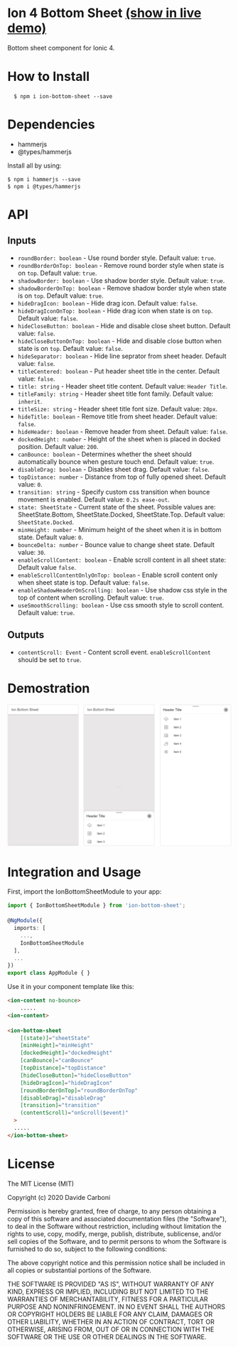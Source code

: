 # Ion 4 Bottom Sheet [(show in live demo)](https://carbonidavide.github.io/ion-bottom-sheet)

Bottom sheet component for Ionic 4.

# How to Install
```
  $ npm i ion-bottom-sheet --save
```

# Dependencies

 - hammerjs
 - @types/hammerjs

Install all by using:
```
$ npm i hammerjs --save
$ npm i @types/hammerjs
```

# API

## Inputs
  - `roundBorder: boolean` - Use round border style. Default value: `true`.
  - `roundBorderOnTop: boolean` - Remove round border style when state is on `top`. Default value: `true`.
  - `shadowBorder: boolean` - Use shadow border style. Default value: `true`.
  - `shadowBorderOnTop: boolean` - Remove shadow border style when state is on `top`. Default value: `true`.
  - `hideDragIcon: boolean` - Hide drag icon. Default value: `false`.
  - `hideDragIconOnTop: boolean` - Hide drag icon when state is on `top`. Default value: `false`.
  - `hideCloseButton: boolean` - Hide and disable close sheet button. Default value: `false`.
  - `hideCloseButtonOnTop: boolean` - Hide and disable close button when state is on `top`. Default value: `false`.
  - `hideSeparator: boolean` - Hide line seprator from sheet header. Default value: `false`.
  - `titleCentered: boolean` - Put header sheet title in the center. Default value: `false`.
  - `title: string` - Header sheet title content. Default value: `Header Title`.
  - `titleFamily: string` - Header sheet title font family. Default value: `inherit`.
  - `titleSize: string` -  Header sheet title font size. Default value: `20px`.
  - `hideTitle: boolean` - Remove title from sheet header. Default value: `false`.
  - `hideHeader: boolean` - Remove header from sheet. Default value: `false`.
  - `dockedHeight: number` - Height of the sheet when is placed in docked position. Default value: `200`.
  - `canBounce: boolean` - Determines whether the sheet should automatically bounce when gesture touch end. Default value: `true`.
  - `disableDrag: boolean` - Disables sheet drag. Default value: `false`.
  - `topDistance: number` - Distance from top of fully opened sheet. Default value: `0`.
  - `transition: string` - Specify custom css transition when bounce movement is enabled. Default value: `0.2s ease-out`.
  - `state: SheetState` - Current state of the sheet. Possible values are: SheetState.Bottom, SheetState.Docked, SheetState.Top. Default value: `SheetState.Docked`.
  - `minHeight: number` - Minimum height of the sheet when it is in bottom state. Default value: `0`.
  - `bounceDelta: number` - Bounce value to change sheet state. Default value: `30`.
  - `enableScrollContent: boolean` - Enable scroll content in all sheet state: Default value `false`.
  - `enableScrollContentOnlyOnTop: boolean` - Enable scroll content only when sheet state is top. Default value: `false`.
  - `enableShadowHeaderOnScrolling: boolean` - Use shadow css style in the top of content when scrolling. Default value: `true`.
  - `useSmoothScrolling: boolean` - Use css smooth style to scroll content. Default value: `true`.

## Outputs
  - `contentScroll: Event` - Content scroll event. `enableScrollContent` should be set to `true`.

# Demostration

![Davide Carboni - Ion Bottom Sheet](doc/images/ion-sheet-states.png?raw=true "Title")

# Integration and Usage
First, import the IonBottomSheetModule to your app:

```typescript
import { IonBottomSheetModule } from 'ion-bottom-sheet';

@NgModule({
  imports: [
    ...,
    IonBottomSheetModule
  ],
  ...
})
export class AppModule { }
```

Use it in your component template like this:

```html
<ion-content no-bounce>
    .....
<ion-content>

<ion-bottom-sheet 
    [(state)]="sheetState" 
    [minHeight]="minHeight" 
    [dockedHeight]="dockedHeight"
    [canBounce]="canBounce" 
    [topDistance]="topDistance"
    [hideCloseButton]="hideCloseButton"
    [hideDragIcon]="hideDragIcon"
    [roundBorderOnTop]="roundBorderOnTop"
    [disableDrag]="disableDrag"
    [transition]="transition"
    (contentScroll)="onScroll($event)"
  >
  .....
</ion-bottom-sheet>
```

# License

The MIT License (MIT)

Copyright (c) 2020 Davide Carboni

Permission is hereby granted, free of charge, to any person obtaining a copy of this software and associated documentation files (the "Software"), to deal in the Software without restriction, including without limitation the rights to use, copy, modify, merge, publish, distribute, sublicense, and/or sell copies of the Software, and to permit persons to whom the Software is furnished to do so, subject to the following conditions:

The above copyright notice and this permission notice shall be included in all copies or substantial portions of the Software.

THE SOFTWARE IS PROVIDED "AS IS", WITHOUT WARRANTY OF ANY KIND, EXPRESS OR IMPLIED, INCLUDING BUT NOT LIMITED TO THE WARRANTIES OF MERCHANTABILITY, FITNESS FOR A PARTICULAR PURPOSE AND NONINFRINGEMENT. IN NO EVENT SHALL THE AUTHORS OR COPYRIGHT HOLDERS BE LIABLE FOR ANY CLAIM, DAMAGES OR OTHER LIABILITY, WHETHER IN AN ACTION OF CONTRACT, TORT OR OTHERWISE, ARISING FROM, OUT OF OR IN CONNECTION WITH THE SOFTWARE OR THE USE OR OTHER DEALINGS IN THE SOFTWARE.
